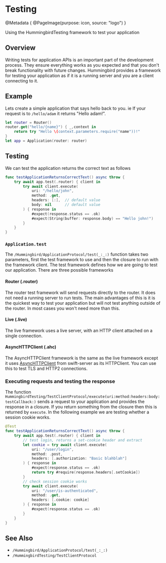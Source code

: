 # Testing

@Metadata {
    @PageImage(purpose: icon, source: "logo")
}

Using the HummingbirdTesting framework to test your application

## Overview

Writing tests for application APIs is an important part of the development process. They ensure everything works as you expected and that you don't break functionality with future changes. Hummingbird provides a framework for testing your application as if it is a running server and you are a client connecting to it.

## Example

Lets create a simple application that says hello back to you. ie If your request is to `/hello/adam` it returns "Hello adam!".

```swift
let router = Router()
router.get("hello/{name}") { _,context in
    return try "Hello \(context.parameters.require("name"))!"
}
let app = Application(router: router)
```

## Testing

We can test the application returns the correct text as follows

```swift
func testApplicationReturnsCorrectText() async throw {
    try await app.test(.router) { client in
        try await client.execute(
            uri: "/hello/john",
            method: .get,
            headers: [:],  // default value
            body: nil      // default value
        ) { response in
            #expect(response.status == .ok)
            #expect(String(buffer: response.body) == "Hello john!")
        }
    }
}
```

### `Application.test`

The ``/Hummingbird/ApplicationProtocol/test(_:_:)`` function takes two parameters, first the test framework to use and then the closure to run with the framework client. The test framework defines how we are going to test our application. There are three possible frameworks

#### Router (.router)

The router test framework will send requests directly to the router. It does not need a running server to run tests. The main advantages of this is it is the quickest way to test your application but will not test anything outside of the router. In most cases you won't need more than this.

#### Live (.live)

The live framework uses a live server, with an HTTP client attached on a single connection.

#### AsyncHTTPClient (.ahc)

The AsyncHTTPClient framework is the same as the live framework except it uses [AsyncHTTPClient](https://github.com/swift-server/async-http-client) from swift-server as its HTTPClient. You can use this to test TLS and HTTP2 connections.

### Executing requests and testing the response

The function ``HummingbirdTesting/TestClientProtocol/execute(uri:method:headers:body:testCallback:)`` sends a request to your application and provides the response in a closure. If you return something from the closure then this is returned by `execute`. In the following example we are testing whether a session cookie works.

```swift
@Test
func testApplicationReturnsCorrectText() async throw {
    try await app.test(.router) { client in
        // test login, returns a set-cookie header and extract
        let cookie = try await client.execute(
            uri: "/user/login", 
            method: .post, 
            headers: [.authorization: "Basic blahblah"]
        ) { response in
            #expect(response.status == .ok)
            return try #require(response.headers[.setCookie])
        }
        // check session cookie works
        try await client.execute(
            uri: "/user/is-authenticated", 
            method: .get, 
            headers: [.cookie: cookie]
        ) { response in
            #expect(response.status == .ok)
        }
    }
}
```

## See Also

- ``/Hummingbird/ApplicationProtocol/test(_:_:)``
- ``/HummingbirdTesting/TestClientProtocol``